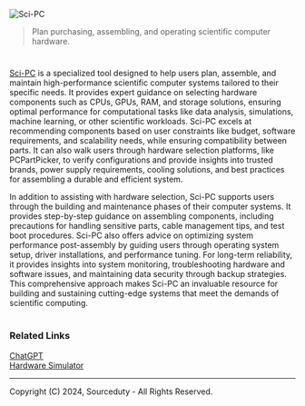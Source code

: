![Sci-PC](https://github.com/user-attachments/assets/1cc22850-f459-4eb2-b4a7-7da47a4cd010)

> Plan purchasing, assembling, and operating scientific computer hardware.
#

[Sci-PC](https://chatgpt.com/g/g-674cbbf87f88819193c07de376ea5094-sci-pc) is a specialized tool designed to help users plan, assemble, and maintain high-performance scientific computer systems tailored to their specific needs. It provides expert guidance on selecting hardware components such as CPUs, GPUs, RAM, and storage solutions, ensuring optimal performance for computational tasks like data analysis, simulations, machine learning, or other scientific workloads. Sci-PC excels at recommending components based on user constraints like budget, software requirements, and scalability needs, while ensuring compatibility between parts. It can also walk users through hardware selection platforms, like PCPartPicker, to verify configurations and provide insights into trusted brands, power supply requirements, cooling solutions, and best practices for assembling a durable and efficient system.

In addition to assisting with hardware selection, Sci-PC supports users through the building and maintenance phases of their computer systems. It provides step-by-step guidance on assembling components, including precautions for handling sensitive parts, cable management tips, and test boot procedures. Sci-PC also offers advice on optimizing system performance post-assembly by guiding users through operating system setup, driver installations, and performance tuning. For long-term reliability, it provides insights into system monitoring, troubleshooting hardware and software issues, and maintaining data security through backup strategies. This comprehensive approach makes Sci-PC an invaluable resource for building and sustaining cutting-edge systems that meet the demands of scientific computing.

#
### Related Links

[ChatGPT](https://github.com/sourceduty/ChatGPT)
<br>
[Hardware Simulator](https://github.com/sourceduty/Hardware_Simulator)

***
Copyright (C) 2024, Sourceduty - All Rights Reserved.
